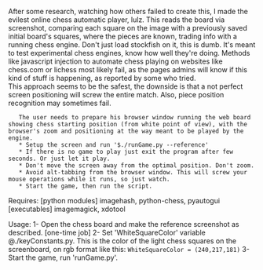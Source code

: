 After some research, watching how others failed to create this, I made the evilest online chess automatic 
player, lulz. This reads the board via screenshot, comparing each square on the image with a previously saved initial board's squares, where the pieces are known, trading info with a running chess engine.
Don't just load stockfish on it, this is dumb. It's meant to test experimental chess engines, know how well they're doing.
       Methods like javascript injection to automate chess playing on websites like chess.com or lichess most likely fail, as the pages admins will know if this kind of stuff is happening, as reported by some who tried.<br>
       This approach seems to be the safest, the downside is that a not perfect screen positioning will screw the entire match. Also, piece position recognition may sometimes fail.
       
       The user needs to prepare his browser window running the web board showing chess starting position (from white point of view), with the browser's zoom and positioning at the way meant to be played by the engine.
       * Setup the screen and run '$./runGame.py --reference'
       * If there is no game to play just exit the program after few seconds. Or just let it play.
       * Don't move the screen away from the optimal position. Don't zoom.
       * Avoid alt-tabbing from the browser window. This will screw your mouse operations while it runs, so just watch.
       * Start the game, then run the script.
       
Requires: [python modules] imagehash, python-chess, pyautogui<br>
	  [executables] imagemagick, xdotool

Usage:
  1- Open the chess board and make the reference screenshot as described. [one-time job]
  2- Set 'WhiteSquareColor' variable @./keyConstants.py. This is the color of the light chess squares on the screenboard, on rgb format like this:
  `WhiteSquareColor = (240,217,181)`
  3- Start the game, run 'runGame.py'.